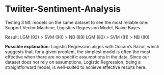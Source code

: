 # Twiiter-Sentiment-Analysis
Testing 3 ML models on the same dataset to see the most reliable one: Support Vector Machine, Logistics Regression Model, Naive Bayes

Result: LGM (92) > SVM (90) > NB (89)
        LGM (82) > SVM (81) > NB (80)

**Possible explanation**: Logistic Regression aligns with Occam’s Razor, which suggests that, for a given problem, the simplest model is often the most effective when there are no specific assumptions in the data. Since our dataset does not rely on assumptions, Logistic Regression, being a straightforward model, is well-suited to achieve effective results here.
